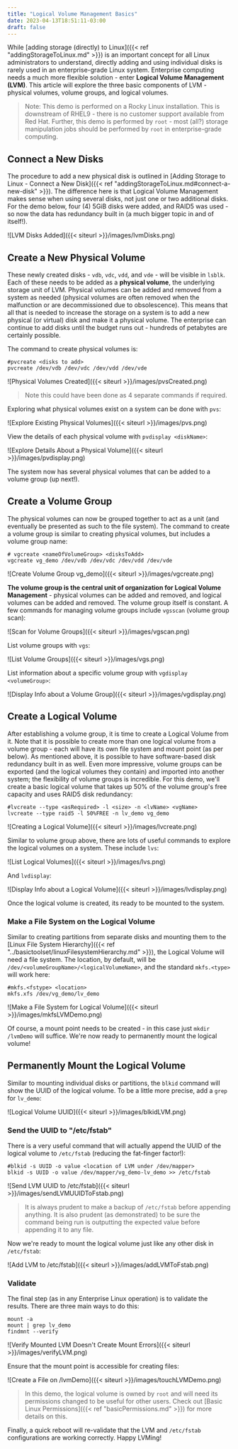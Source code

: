 ```yaml
---
title: "Logical Volume Management Basics"
date: 2023-04-13T18:51:11-03:00
draft: false 
---
```


While [adding storage (directly) to Linux]({{< ref "addingStorageToLinux.md" >}}) is an important concept for all Linux administrators to understand, directly adding and using individual disks is rarely used in an enterprise-grade Linux system.  Enterprise computing needs a much more flexible solution - enter **Logical Volume Management (LVM)**.  This article will explore the three basic components of LVM - physical volumes, volume groups, and logical volumes.

> Note: This demo is performed on a Rocky Linux installation.  This is downstream of RHEL9 - there is no customer support available from Red Hat.  Further, this demo is performed by `root` - most (all?) storage manipulation jobs should be performed by `root` in enterprise-grade computing.

## Connect a New Disks

The procedure to add a new physical disk is outlined in [Adding Storage to Linux - Connect a New Disk]({{< ref "addingStorageToLinux.md#connect-a-new-disk" >}}).  The difference here is that Logical Volume Management makes sense when using several disks, not just one or two additional disks.  For the demo below, four (4) 5GiB disks were added, and RAID5 was used - so now the data has redundancy built in (a much bigger topic in and of itself!).

![LVM Disks Added]({{< siteurl >}}/images/lvmDisks.png)

## Create a New Physical Volume

These newly created disks - `vdb`, `vdc`, `vdd`, and `vde` - will be visible in `lsblk`.  Each of these needs to be added as a **physical volume**, the underlying storage unit of LVM.  Physical volumes can be added and removed from a system as needed (physical volumes are often removed when the malfunction or are decommissioned due to obsolescence).  This means that all that is needed to increase the storage on a system is to add a new physical (or virtual) disk and make it a physical volume.  The enterprise can continue to add disks until the budget runs out - hundreds of petabytes are certainly possible.

The command to create physical volumes is:
``` shell
#pvcreate <disks to add>
pvcreate /dev/vdb /dev/vdc /dev/vdd /dev/vde
```

![Physical Volumes Created]({{< siteurl >}}/images/pvsCreated.png)

> Note this could have been done as 4 separate commands if required.

Exploring what physical volumes exist on a system can be done with `pvs`:

![Explore Existing Physical Volumes]({{< siteurl >}}/images/pvs.png)

View the details of each physical volume with `pvdisplay <diskName>`:

![Explore Details About a Physical Volume]({{< siteurl >}}/images/pvdisplay.png)

The system now has several physical volumes that can be added to a volume group (up next!).

## Create a Volume Group 

The physical volumes can now be grouped together to act as a unit (and eventually be presented as such to the file system).  The command to create a volume group is similar to creating physical volumes, but includes a volume group name:

``` shell
# vgcreate <nameOfVolumeGroup> <disksToAdd>
vgcreate vg_demo /dev/vdb /dev/vdc /dev/vdd /dev/vde
```

![Create Volume Group vg_demo]({{< siteurl >}}/images/vgcreate.png)

**The volume group is the central unit of organization for Logical Volume Management** - physical volumes can be added and removed, and logical volumes can be added and removed.  The volume group itself is constant. A few commands for managing volume groups include `vgsscan` (volume group scan):

![Scan for Volume Groups]({{< siteurl >}}/images/vgscan.png)

List volume groups with `vgs`:

![List Volume Groups]({{< siteurl >}}/images/vgs.png)

List information about a specific volume group with `vgdisplay <volumeGroup>`:

![Display Info about a Volume Group]({{< siteurl >}}/images/vgdisplay.png)

## Create a Logical Volume

After establishing a volume group, it is time to create a Logical Volume from it.  Note that it is possible to create more than one logical volume from a volume group - each will have its own file system and mount point (as per below).  As mentioned above, it is possible to have software-based disk redundancy built in as well.  Even more impressive, volume groups can be exported (and the logical volumes they contain) and imported into another system; the flexibility of volume groups is incredible.  For this demo, we'll create a basic logical volume that takes up 50% of the volume group's free capacity and uses RAID5 disk redundancy:

``` shell
#lvcreate --type <asRequired> -l <size> -n <lvName> <vgName>
lvcreate --type raid5 -l 50%FREE -n lv_demo vg_demo
```
![Creating a Logical Volume]({{< siteurl >}}/images/lvcreate.png)

Similar to volume group above, there are lots of useful commands to explore the logical volumes on a system.  These include `lvs`:

![List Logical Volumes]({{< siteurl >}}/images/lvs.png)

And `lvdisplay`:

![Display Info about a Logical Volume]({{< siteurl >}}/images/lvdisplay.png)

Once the logical volume is created, its ready to be mounted to the system.

### Make a File System on the Logical Volume

Similar to creating partitions from separate disks and mounting them to the [Linux File System Hierarchy]({{< ref "../basictoolset/linuxFilesystemHierarchy.md" >}}), the Logical Volume will need a file system.  The location, by default, will be `/dev/<volumeGroupName>/<logicalVolumeName>`, and the standard `mkfs.<type>` will work here:

``` shell
#mkfs.<fstype> <location>
mkfs.xfs /dev/vg_demo/lv_demo
```
![Make a File System for Logical Volume]({{< siteurl >}}/images/mkfsLVMDemo.png)

Of course, a mount point needs to be created - in this case just `mkdir /lvmDemo` will suffice.  We're now ready to permanently mount the logical volume!

## Permanently Mount the Logical Volume

Similar to mounting individual disks or partitions, the `blkid` command will show the UUID of the logical volume.  To be a little more precise, add a `grep` for `lv_demo`:

![Logical Volume UUID]({{< siteurl >}}/images/blkidLVM.png)

### Send the UUID to "/etc/fstab"

There is a very useful command that will actually append the UUID of the logical volume to `/etc/fstab` (reducing the fat-finger factor!):

``` shell
#blkid -s UUID -o value <location of LVM under /dev/mapper>
blkid -s UUID -o value /dev/mapper/vg_demo-lv_demo >> /etc/fstab
```
![Send LVM UUID to /etc/fstab]({{< siteurl >}}/images/sendLVMUUIDToFstab.png)

> It is always prudent to make a backup of `/etc/fstab` before appending anything.  It is also prudent (as demonstrated) to be sure the command being run is outputting the expected value before appending it to any file.

Now we're ready to mount the logical volume just like any other disk in `/etc/fstab`:

![Add LVM to /etc/fstab]({{< siteurl >}}/images/addLVMToFstab.png)

### Validate

The final step (as in any Enterprise Linux operation) is to validate the results.  There are three main ways to do this:

``` shell
mount -a
mount | grep lv_demo
findmnt --verify
```

![Verify Mounted LVM Doesn't Create Mount Errors]({{< siteurl >}}/images/verifyLVM.png)

Ensure that the mount point is accessible for creating files:

![Create a File on /lvmDemo]({{< siteurl >}}/images/touchLVMDemo.png)

> In this demo, the logical volume is owned by `root` and will need its permissions changed to be useful for other users.  Check out [Basic Linux Permissions]({{< ref "basicPermissions.md"  >}}) for more details on this.

Finally, a quick reboot will re-validate that the LVM and `/etc/fstab` configurations are working correctly.  Happy LVMing!
